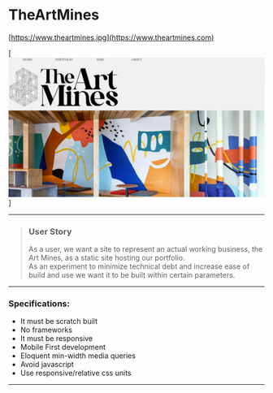 # TheArtMines

[https://www.theartmines.jpg](https://www.theartmines.com)

[![screenshot of website](/photos/front/artminesheader.jpg)]

---

> ### User Story
> 
> As a user, we want a site to represent an actual working business, the Art Mines, as a static site hosting our portfolio.  
> As an experiment to minimize technical debt and increase ease of build and use we want it to be built within certain parameters.

---

### Specifications:

- It must be scratch built
- No frameworks
- It must be responsive
- Mobile First development 
- Eloquent min-width media queries
- Avoid javascript
- Use responsive/relative css units

--- 

